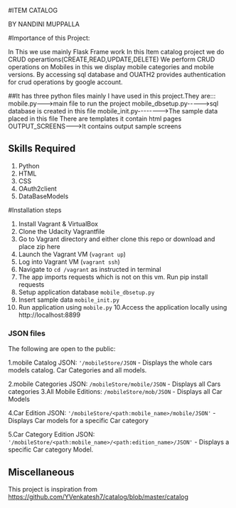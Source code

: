 #ITEM CATALOG

BY NANDINI MUPPALLA

#Importance of this Project:

In This we use mainly Flask Frame work
In this Item catalog project we do CRUD operartions(CREATE,READ,UPDATE,DELETE)
We perform CRUD operations on Mobiles in this we display mobile categories and mobile versions.
By accessing sql database and OUATH2 provides authentication for crud operations by google account.


##It has three python files mainly I have used in this project.They are:::
mobile.py--->main file to run the project
mobile_dbsetup.py----->sql database is created in this file
mobile_init.py-------->The sample data placed in this file
There are templates it contain html pages 
OUTPUT_SCREENS--->It contains output sample screens

## Skills Required

1. Python
2. HTML
3. CSS
4. OAuth2client
5. DataBaseModels

#Installation steps

1. Install Vagrant & VirtualBox
2. Clone the Udacity Vagrantfile
3. Go to Vagrant directory and either clone this repo or download and place zip here
3. Launch the Vagrant VM (`vagrant up`)
4. Log into Vagrant VM (`vagrant ssh`)
5. Navigate to `cd /vagrant` as instructed in terminal
6. The app imports requests which is not on this vm. Run pip install requests
7. Setup application database `mobile_dbsetup.py`
8. Insert sample data `mobile_init.py`
9. Run application using `mobile.py`
10.Access the application locally using http://localhost:8899

### JSON files

The following are open to the public:

1.mobile Catalog JSON: `'/mobileStore/JSON`
    - Displays the whole cars models catalog. Car Categories and all models.

2.mobile Categories JSON: `/mobileStore/mobile/JSON`
    - Displays all Cars categories
3.All Mobile Editions: `/mobileStore/mob/JSON`
	- Displays all Car Models

4.Car Edition JSON: `'/mobileStore/<path:mobile_name>/mobile/JSON'`
    - Displays Car models for a specific Car category

5.Car Category Edition JSON: `'/mobileStore/<path:mobile_name>/<path:edition_name>/JSON'`
    - Displays a specific Car category Model.
	
## Miscellaneous

This project is inspiration from https://github.com/YVenkatesh7/catalog/blob/master/catalog


